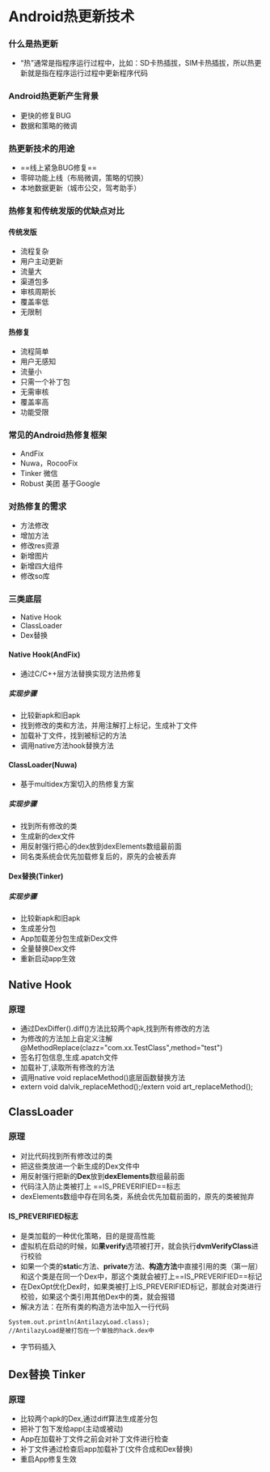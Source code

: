 # Android热更新技术

### 什么是热更新

- “热”通常是指程序运行过程中，比如：SD卡热插拔，SIM卡热插拔，所以热更新就是指在程序运行过程中更新程序代码

### Android热更新产生背景

- 更快的修复BUG
- 数据和策略的微调

### 热更新技术的用途

- ==线上紧急BUG修复==
- 零碎功能上线（布局微调，策略的切换）
- 本地数据更新（城市公交，驾考助手）

### 热修复和传统发版的优缺点对比

#### 传统发版

- 流程复杂
- 用户主动更新
- 流量大
- 渠道包多
- 审核周期长
- 覆盖率低
- 无限制

#### 热修复

- 流程简单
- 用户无感知
- 流量小
- 只需一个补丁包
- 无需审核
- 覆盖率高
- 功能受限

### 常见的Android热修复框架

- AndFix
- Nuwa，RocooFix
- Tinker 微信
- Robust 美团 基于Google

### 对热修复的需求

- 方法修改
- 增加方法
- 修改res资源
- 新增图片
- 新增四大组件
- 修改so库

### 三类底层

- Native Hook
- ClassLoader
- Dex替换

#### Native Hook(AndFix)

- 通过C/C++层方法替换实现方法热修复

##### 实现步骤

- 比较新apk和旧apk
- 找到修改的类和方法，并用注解打上标记，生成补丁文件
- 加载补丁文件，找到被标记的方法
- 调用native方法hook替换方法

#### ClassLoader(Nuwa)

- 基于multidex方案切入的热修复方案

##### 实现步骤

- 找到所有修改的类
- 生成新的dex文件
- 用反射强行把心的dex放到dexElements数组最前面
- 同名类系统会优先加载修复后的，原先的会被丢弃

#### Dex替换(Tinker)

##### 实现步骤

- 比较新apk和旧apk
- 生成差分包
- App加载差分包生成新Dex文件
- 全量替换Dex文件
- 重新启动app生效


## Native Hook

### 原理

- 通过DexDiffer().diff()方法比较两个apk,找到所有修改的方法
- 为修改的方法加上自定义注解@MethodReplace(clazz="com.xx.TestClass",method="test")
- 签名打包信息,生成.apatch文件
- 加载补丁,读取所有修改的方法
- 调用native void replaceMethod()底层函数替换方法
- extern void dalvik_replaceMethod();/extern void art_replaceMethod();

## ClassLoader

### 原理

- 对比代码找到所有修改过的类
- 把这些类放进一个新生成的Dex文件中
- 用反射强行把新的**Dex**放到**dexElements**数组最前面
- 代码注入防止类被打上 ==IS_PREVERIFIED==标志
- dexElements数组中存在同名类，系统会优先加载前面的，原先的类被抛弃

#### IS_PREVERIFIED标志

- 是类加载的一种优化策略，目的是提高性能
- 虚拟机在启动的时候，如**果verify**选项被打开，就会执行**dvmVerifyClass**进行校验
- 如果一个类的**stati**c方法、**private**方法、**构造方法**中直接引用的类（第一层）和这个类是在同一个Dex中，那这个类就会被打上==IS_PREVERIFIED==标记
- 在DexOpt优化Dex时，如果类被打上IS_PREVERIFIED标记，那就会对类进行校验，如果这个类引用其他Dex中的类，就会报错
- 解决方法：在所有类的构造方法中加入一行代码
```
System.out.println(AntilazyLoad.class);
//AntilazyLoad是被打包在一个单独的hack.dex中
```
- 字节码插入

## Dex替换 Tinker

### 原理

- 比较两个apk的Dex,通过diff算法生成差分包
- 把补丁包下发给app(主动或被动)
- App在加载补丁文件之前会对补丁文件进行检查
- 补丁文件通过检查后app加载补丁(文件合成和Dex替换)
- 重启App修复生效  
